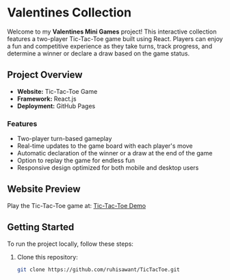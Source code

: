 # Valentines Collection

Welcome to my **Valentines Mini Games** project! This interactive collection features a two-player Tic-Tac-Toe game built using React. Players can enjoy a fun and competitive experience as they take turns, track progress, and determine a winner or declare a draw based on the game status.

## Project Overview

- **Website:** Tic-Tac-Toe Game
- **Framework:** React.js
- **Deployment:** GitHub Pages

### Features

- Two-player turn-based gameplay
- Real-time updates to the game board with each player's move
- Automatic declaration of the winner or a draw at the end of the game
- Option to replay the game for endless fun
- Responsive design optimized for both mobile and desktop users

## Website Preview

Play the Tic-Tac-Toe game at: [Tic-Tac-Toe Demo](https://your-demo-link-here)

## Getting Started

To run the project locally, follow these steps:

1. Clone this repository:
   ```bash
   git clone https://github.com/ruhisawant/TicTacToe.git

